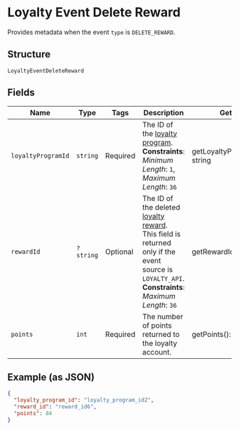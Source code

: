 
# Loyalty Event Delete Reward

Provides metadata when the event `type` is `DELETE_REWARD`.

## Structure

`LoyaltyEventDeleteReward`

## Fields

| Name | Type | Tags | Description | Getter | Setter |
|  --- | --- | --- | --- | --- | --- |
| `loyaltyProgramId` | `string` | Required | The ID of the [loyalty program](entity:LoyaltyProgram).<br>**Constraints**: *Minimum Length*: `1`, *Maximum Length*: `36` | getLoyaltyProgramId(): string | setLoyaltyProgramId(string loyaltyProgramId): void |
| `rewardId` | `?string` | Optional | The ID of the deleted [loyalty reward](entity:LoyaltyReward).<br>This field is returned only if the event source is `LOYALTY_API`.<br>**Constraints**: *Maximum Length*: `36` | getRewardId(): ?string | setRewardId(?string rewardId): void |
| `points` | `int` | Required | The number of points returned to the loyalty account. | getPoints(): int | setPoints(int points): void |

## Example (as JSON)

```json
{
  "loyalty_program_id": "loyalty_program_id2",
  "reward_id": "reward_id6",
  "points": 84
}
```


